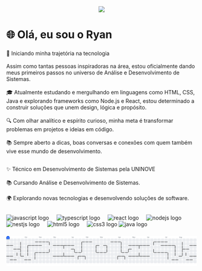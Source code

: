 <div align="center">
  <img height="280" src="https://media.discordapp.net/attachments/1277468187557892191/1412901940815200256/33e1c758-f989-43d9-bc8f-d9818a526720.png?ex=68b9faf9&is=68b8a979&hm=2cb477b55ee75eef694d01c837f401cdf0702bf5c7f2eb21c1188683bb628f63&=&format=webp&quality=lossless"  />
</div>

###

<h1 align="left">🌐 Olá, eu sou o Ryan</h1>

###

<p align="left">🚀 Iniciando minha trajetória na tecnologia<br><br>Assim como tantas pessoas inspiradoras na área, estou oficialmente dando meus primeiros passos no universo de Análise e Desenvolvimento de Sistemas.<br><br>🎓 Atualmente estudando e mergulhando em linguagens como HTML, CSS, Java e explorando frameworks como Node.js e React, estou determinado a construir soluções que unem design, lógica e propósito.<br><br>🔍 Com olhar analítico e espírito curioso, minha meta é transformar problemas em projetos e ideias em código.<br><br>📚 Sempre aberto a dicas, boas conversas e conexões com quem também vive esse mundo de desenvolvimento.</p>

###

<h2 align="left"></h2>

###

<p align="left">✨ Técnico em Desenvolvimento de Sistemas pela UNINOVE<br><br>📚 Cursando Análise e Desenvolvimento de Sistemas. <br><br>🌍 Explorando novas tecnologias e desenvolvendo soluções de software.</p>

###

<h2 align="left"></h2>

###
<div align="left">
  <img src="https://cdn.jsdelivr.net/gh/devicons/devicon/icons/javascript/javascript-original.svg" height="40" alt="javascript logo"  />
  <img width="12" />
  <img src="https://cdn.jsdelivr.net/gh/devicons/devicon/icons/typescript/typescript-original.svg" height="40" alt="typescript logo"  />
  <img width="12" />
  <img src="https://cdn.jsdelivr.net/gh/devicons/devicon/icons/react/react-original.svg" height="40" alt="react logo"  />
  <img width="12" />
  <img src="https://cdn.jsdelivr.net/gh/devicons/devicon/icons/nodejs/nodejs-original.svg" height="40" alt="nodejs logo"  />
  <img width="12" />
  <img src="https://cdn.jsdelivr.net/gh/devicons/devicon/icons/nestjs/nestjs-original.svg" height="40" alt="nestjs logo"  />
  <img width="12" />
  <img src="https://cdn.jsdelivr.net/gh/devicons/devicon/icons/html5/html5-original.svg" height="40" alt="html5 logo"  />
  <img width="12" />
  <img src="https://cdn.jsdelivr.net/gh/devicons/devicon/icons/css3/css3-original.svg" height="40" alt="css3 logo"  />
  <img src="https://images.icon-icons.com/3398/PNG/512/java_logo_icon_214654.png" height="40" alt="java logo"  />
</div>

###
<picture>
  <source media="(prefers-color-scheme: dark)" srcset="https://raw.githubusercontent.com/RyanMS27/RyanMS27/output/pacman-contribution-graph-dark.svg">
  <source media="(prefers-color-scheme: light)" srcset="https://raw.githubusercontent.com/RyanMS27/RyanMS27/output/pacman-contribution-graph.svg">
  <img alt="pacman contribution graph" src="https://raw.githubusercontent.com/RyanMS27/RyanMS27/output/pacman-contribution-graph.svg">
</picture>

###




